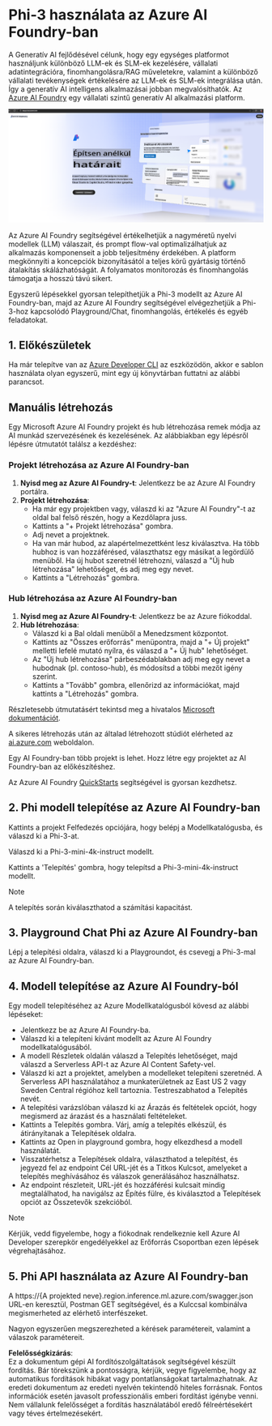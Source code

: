 # **Phi-3 használata az Azure AI Foundry-ban**

A Generatív AI fejlődésével célunk, hogy egy egységes platformot használjunk különböző LLM-ek és SLM-ek kezelésére, vállalati adatintegrációra, finomhangolásra/RAG műveletekre, valamint a különböző vállalati tevékenységek értékelésére az LLM-ek és SLM-ek integrálása után. Így a generatív AI intelligens alkalmazásai jobban megvalósíthatók. Az [Azure AI Foundry](https://ai.azure.com) egy vállalati szintű generatív AI alkalmazási platform.

![aistudo](../../../../translated_images/aifoundry_home.ffa4fe13d11f26171097f8666a1db96ac0979ffa1adde80374c60d1136c7e1de.hu.png)

Az Azure AI Foundry segítségével értékelhetjük a nagyméretű nyelvi modellek (LLM) válaszait, és prompt flow-val optimalizálhatjuk az alkalmazás komponenseit a jobb teljesítmény érdekében. A platform megkönnyíti a koncepciók bizonyításától a teljes körű gyártásig történő átalakítás skálázhatóságát. A folyamatos monitorozás és finomhangolás támogatja a hosszú távú sikert.

Egyszerű lépésekkel gyorsan telepíthetjük a Phi-3 modellt az Azure AI Foundry-ban, majd az Azure AI Foundry segítségével elvégezhetjük a Phi-3-hoz kapcsolódó Playground/Chat, finomhangolás, értékelés és egyéb feladatokat.

## **1. Előkészületek**

Ha már telepítve van az [Azure Developer CLI](https://learn.microsoft.com/azure/developer/azure-developer-cli/overview?WT.mc_id=aiml-138114-kinfeylo) az eszközödön, akkor e sablon használata olyan egyszerű, mint egy új könyvtárban futtatni az alábbi parancsot.

## Manuális létrehozás

Egy Microsoft Azure AI Foundry projekt és hub létrehozása remek módja az AI munkád szervezésének és kezelésének. Az alábbiakban egy lépésről lépésre útmutatót találsz a kezdéshez:

### Projekt létrehozása az Azure AI Foundry-ban

1. **Nyisd meg az Azure AI Foundry-t**: Jelentkezz be az Azure AI Foundry portálra.
2. **Projekt létrehozása**:
   - Ha már egy projektben vagy, válaszd ki az "Azure AI Foundry"-t az oldal bal felső részén, hogy a Kezdőlapra juss.
   - Kattints a "+ Projekt létrehozása" gombra.
   - Adj nevet a projektnek.
   - Ha van már hubod, az alapértelmezettként lesz kiválasztva. Ha több hubhoz is van hozzáférésed, választhatsz egy másikat a legördülő menüből. Ha új hubot szeretnél létrehozni, válaszd a "Új hub létrehozása" lehetőséget, és adj meg egy nevet.
   - Kattints a "Létrehozás" gombra.

### Hub létrehozása az Azure AI Foundry-ban

1. **Nyisd meg az Azure AI Foundry-t**: Jelentkezz be az Azure fiókoddal.
2. **Hub létrehozása**:
   - Válaszd ki a Bal oldali menüből a Menedzsment központot.
   - Kattints az "Összes erőforrás" menüpontra, majd a "+ Új projekt" melletti lefelé mutató nyílra, és válaszd a "+ Új hub" lehetőséget.
   - Az "Új hub létrehozása" párbeszédablakban adj meg egy nevet a hubodnak (pl. contoso-hub), és módosítsd a többi mezőt igény szerint.
   - Kattints a "Tovább" gombra, ellenőrizd az információkat, majd kattints a "Létrehozás" gombra.

Részletesebb útmutatásért tekintsd meg a hivatalos [Microsoft dokumentációt](https://learn.microsoft.com/azure/ai-studio/how-to/create-projects).

A sikeres létrehozás után az általad létrehozott stúdiót elérheted az [ai.azure.com](https://ai.azure.com/) weboldalon.

Egy AI Foundry-ban több projekt is lehet. Hozz létre egy projektet az AI Foundry-ban az előkészítéshez.

Az Azure AI Foundry [QuickStarts](https://learn.microsoft.com/azure/ai-studio/quickstarts/get-started-code) segítségével is gyorsan kezdhetsz.

## **2. Phi modell telepítése az Azure AI Foundry-ban**

Kattints a projekt Felfedezés opciójára, hogy belépj a Modellkatalógusba, és válaszd ki a Phi-3-at.

Válaszd ki a Phi-3-mini-4k-instruct modellt.

Kattints a 'Telepítés' gombra, hogy telepítsd a Phi-3-mini-4k-instruct modellt.

> [!NOTE]
>
> A telepítés során kiválaszthatod a számítási kapacitást.

## **3. Playground Chat Phi az Azure AI Foundry-ban**

Lépj a telepítési oldalra, válaszd ki a Playgroundot, és csevegj a Phi-3-mal az Azure AI Foundry-ban.

## **4. Modell telepítése az Azure AI Foundry-ból**

Egy modell telepítéséhez az Azure Modellkatalógusból kövesd az alábbi lépéseket:

- Jelentkezz be az Azure AI Foundry-ba.
- Válaszd ki a telepíteni kívánt modellt az Azure AI Foundry modellkatalógusából.
- A modell Részletek oldalán válaszd a Telepítés lehetőséget, majd válaszd a Serverless API-t az Azure AI Content Safety-vel.
- Válaszd ki azt a projektet, amelyben a modelleket telepíteni szeretnéd. A Serverless API használatához a munkaterületnek az East US 2 vagy Sweden Central régióhoz kell tartoznia. Testreszabhatod a Telepítés nevét.
- A telepítési varázslóban válaszd ki az Árazás és feltételek opciót, hogy megismerd az árazást és a használati feltételeket.
- Kattints a Telepítés gombra. Várj, amíg a telepítés elkészül, és átirányítanak a Telepítések oldalra.
- Kattints az Open in playground gombra, hogy elkezdhesd a modell használatát.
- Visszatérhetsz a Telepítések oldalra, választhatod a telepítést, és jegyezd fel az endpoint Cél URL-jét és a Titkos Kulcsot, amelyeket a telepítés meghívásához és válaszok generálásához használhatsz.
- Az endpoint részleteit, URL-jét és hozzáférési kulcsait mindig megtalálhatod, ha navigálsz az Építés fülre, és kiválasztod a Telepítések opciót az Összetevők szekcióból.

> [!NOTE]
> Kérjük, vedd figyelembe, hogy a fiókodnak rendelkeznie kell Azure AI Developer szerepkör engedélyekkel az Erőforrás Csoportban ezen lépések végrehajtásához.

## **5. Phi API használata az Azure AI Foundry-ban**

A https://{A projekted neve}.region.inference.ml.azure.com/swagger.json URL-en keresztül, Postman GET segítségével, és a Kulccsal kombinálva megismerheted az elérhető interfészeket.

Nagyon egyszerűen megszerezheted a kérések paramétereit, valamint a válaszok paramétereit.

**Felelősségkizárás**:  
Ez a dokumentum gépi AI fordítószolgáltatások segítségével készült fordítás. Bár törekszünk a pontosságra, kérjük, vegye figyelembe, hogy az automatikus fordítások hibákat vagy pontatlanságokat tartalmazhatnak. Az eredeti dokumentum az eredeti nyelvén tekintendő hiteles forrásnak. Fontos információk esetén javasolt professzionális emberi fordítást igénybe venni. Nem vállalunk felelősséget a fordítás használatából eredő félreértésekért vagy téves értelmezésekért.